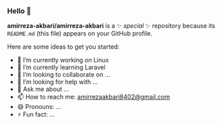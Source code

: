 ### Hello 👋


**amirreza-akbari/amirreza-akbari** is a ✨ _special_ ✨ repository because its `README.md` (this file) appears on your GitHub profile.

Here are some ideas to get you started:

- 🔭 I’m currently working on Linux
- 🌱 I’m currently learning Laravel
- 👯 I’m looking to collaborate on ...
- 🤔 I’m looking for help with ...
- 💬 Ask me about ...
- 📫 How to reach me: amirrezaakbari8402@gmail.com
- 😄 Pronouns: ...
- ⚡ Fun fact: ...
